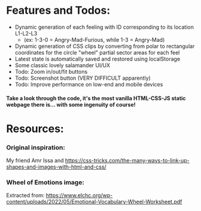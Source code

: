 # Features and Todos:

- Dynamic generation of each feeling with ID corresponding to its location L1-L2-L3 
  - (ex: 1-3-0 = Angry-Mad-Furious, while 1-3 = Angry-Mad)
- Dynamic generation of CSS clips by converting from polar to rectangular coordinates for the circle "wheel" partial sector areas for each feel
- Latest state is automatically saved and restored using localStorage
- Some classic lovely salamander UI/UX
- Todo: Zoom in/out/fit buttons
- Todo: Screenshot button (VERY DIFFICULT apparently)
- Todo: Improve performance on low-end and mobile devices


#### Take a look through the code, it's the most vanilla HTML-CSS-JS static webpage there is... with some ingenuity of course!


# Resources:

### Original inspiration:
My friend Amr Issa and https://css-tricks.com/the-many-ways-to-link-up-shapes-and-images-with-html-and-css/

### Wheel of Emotions image:
Extracted from: https://www.elchc.org/wp-content/uploads/2022/05/Emotional-Vocabulary-Wheel-Worksheet.pdf
